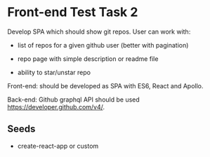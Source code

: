 # Front-end Test Task 2



Develop SPA which should show git repos. User can work with:

 - list of repos for a given github user (better with pagination)

 - repo page with simple description or readme file

 - ability to star/unstar repo



Front-end: should be developed as SPA with ES6, React and Apollo.

Back-end: Github graphql API should be used https://developer.github.com/v4/.



## Seeds

 - create-react-app or custom

